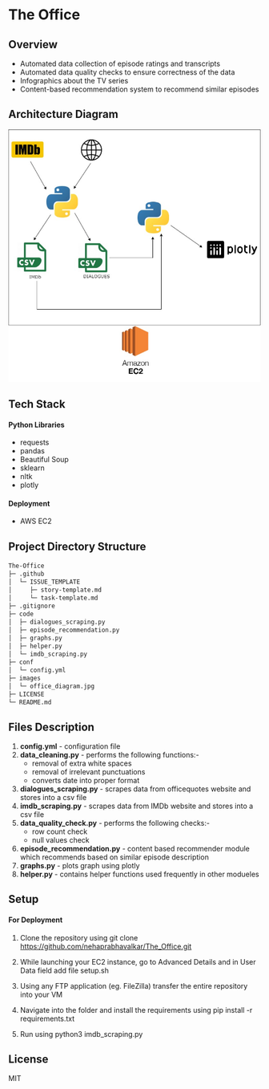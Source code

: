# The Office

## Overview

- Automated data collection of episode ratings and transcripts
- Automated data quality checks to ensure correctness of the data
- Infographics about the TV series
- Content-based recommendation system to recommend similar episodes 


## Architecture Diagram
![Architecture Diagram](https://raw.githubusercontent.com/nehaprabhavalkar/The_Office/master/images/office_diagram.jpg)

## Tech Stack

#### Python Libraries

- requests
- pandas
- Beautiful Soup
- sklearn
- nltk
- plotly

#### Deployment
- AWS EC2

## Project Directory Structure

```
The-Office
├─ .github
│  └─ ISSUE_TEMPLATE
│     ├─ story-template.md
│     └─ task-template.md
├─ .gitignore
├─ code
│  ├─ dialogues_scraping.py
│  ├─ episode_recommendation.py
│  ├─ graphs.py
│  ├─ helper.py
│  └─ imdb_scraping.py
├─ conf
│  └─ config.yml
├─ images
│  └─ office_diagram.jpg
├─ LICENSE
└─ README.md

```

## Files Description 
1. **config.yml** - configuration file
2. **data_cleaning.py** -  performs the following functions:-
    - removal of extra white spaces
    - removal of irrelevant punctuations
    - converts date into proper format
3. **dialogues_scraping.py** -  scrapes data from officequotes website 
    and stores into a csv file
4. **imdb_scraping.py** - scrapes data from IMDb website and stores
    into a csv file
5. **data_quality_check.py** - performs the following checks:-
    - row count check
    - null values check
6. **episode_recommendation.py** -  content based recommender module which
    recommends based on similar episode description
7. **graphs.py** - plots graph using plotly
8. **helper.py** - contains helper functions used frequently in other modueles
    


## Setup
#### For Deployment 

1. Clone the repository using 
   git clone https://github.com/nehaprabhavalkar/The_Office.git 

2. While launching your EC2 instance, go to Advanced Details and in User Data field add file setup.sh

3. Using any FTP application (eg. FileZilla) transfer the entire repository into your VM

4. Navigate into the folder and install the requirements using 
   pip install -r requirements.txt

5. Run using python3 imdb_scraping.py


## License
MIT
